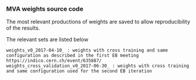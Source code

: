 ### MVA weights source code

The most relevant productions of weights are saved to allow reproducibility of the results. 

The relevant sets are listed below

    weights_v0_2017-04-10_ : weights with cross training and same configuration as described in the first EB meeting https://indico.cern.ch/event/635887/   
    weights_cross_validation_v0_2017-06-30_ : weights with cross training and same configuration used for the second EB iteration

